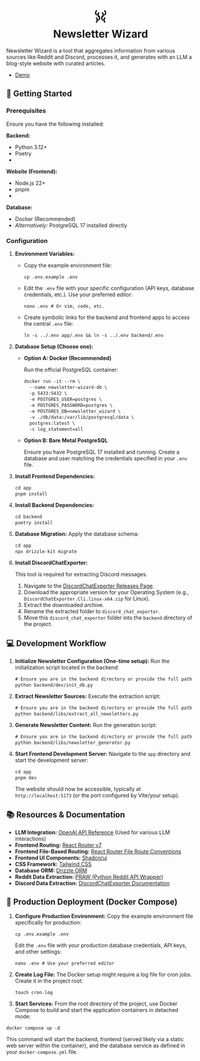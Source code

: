 # <div align="center"><div style="display: inline-flex; align-items: center; justify-content: center; background-color: white; border-radius: 50%; width: 50px; height: 50px; padding: 5px;"><img  src="app/public/logo.svg" width="40" alt="Logo"/></div> </br>Newsletter Wizard</div>

Newsletter Wizard is a tool that aggregates information from various sources like Reddit and
Discord, processes it, and generates with an LLM a blog-style website with curated articles.

- [Demo](https://news.stackadoc.com/)

## 🚀 Getting Started

### Prerequisites

Ensure you have the following installed:

**Backend:**
- Python 3.12+
- Poetry
- 
**Website (Frontend):**
- Node.js 22+
- pnpm
- 
**Database:**
- Docker (Recommended)
- *Alternatively:* PostgreSQL 17 installed directly

### Configuration

1. **Environment Variables:**
   - Copy the example environment file:
      ```shell
      cp .env.example .env
      ```
   - Edit the `.env` file with your specific configuration (API keys, database credentials, etc.). Use your preferred editor:
      ```shell
      nano .env # Or vim, code, etc.
      ```
   - Create symbolic links for the backend and frontend apps to access the central `.env` file:
      ```shell
      ln -s ../.env app/.env && ln -s ../.env backend/.env
      ```

2. **Database Setup (Choose one):**
   - **Option A: Docker (Recommended)**
      
      Run the official PostgreSQL container:
      ```shell
      docker run -it --rm \
        --name newsletter-wizard-db \
        -p 5433:5432 \
        -e POSTGRES_USER=postgres \
        -e POSTGRES_PASSWORD=postgres \
        -e POSTGRES_DB=newsletter_wizard \
        -v ./db/data:/var/lib/postgresql/data \
        postgres:latest \
        -c log_statement=all
      ```
   - **Option B: Bare Metal PostgreSQL**
      
      Ensure you have PostgreSQL 17 installed and running. Create a database and user matching the credentials specified in your `.env` file.

3. **Install Frontend Dependencies:**
    ```shell
    cd app
    pnpm install
    ```

4. **Install Backend Dependencies:**
    ```shell
    cd backend
    poetry install
    ```

5. **Database Migration:**
    Apply the database schema:
    ```shell
    cd app
    npx drizzle-kit migrate
    ```

6. **Install DiscordChatExporter:**
   
   This tool is required for extracting Discord messages.
   1. Navigate to the [DiscordChatExporter Releases Page](https://github.com/Tyrrrz/DiscordChatExporter/releases/latest).
   2. Download the appropriate version for your Operating System (e.g., `DiscordChatExporter.Cli.linux-x64.zip` for Linux).
   3. Extract the downloaded archive.
   4. Rename the extracted folder to `discord_chat_exporter`.
   5. Move this `discord_chat_exporter` folder into the `backend` directory of the project.

## 💻 Development Workflow

1. **Initialize Newsletter Configuration (One-time setup):**
   Run the initialization script located in the backend:
   ```shell
   # Ensure you are in the backend directory or provide the full path
   python backend/dev/init_db.py
   ```

2. **Extract Newsletter Sources:**
   Execute the extraction script:
   ```shell
   # Ensure you are in the backend directory or provide the full path
   python backend/libs/extract_all_newsletters.py
   ```

3. **Generate Newsletter Content:**
   Run the generation script:
   ```shell
   # Ensure you are in the backend directory or provide the full path
   python backend/libs/newsletter_generator.py
   ```

4. **Start Frontend Development Server:**
   Navigate to the `app` directory and start the development server:
   ```shell
   cd app
   pnpm dev
   ```
   The website should now be accessible, typically at `http://localhost:5173` (or the port configured by Vite/your setup).

## 📚 Resources & Documentation

- **LLM Integration:** [OpenAI API Reference](https://platform.openai.com/docs/api-reference/introduction) (Used for various LLM interactions)
- **Frontend Routing:** [React Router v7](https://reactrouter.com/home)
- **Frontend File-Based Routing:** [React Router File Route Conventions](https://reactrouter.com/how-to/file-route-conventions)
- **Frontend UI Components:** [Shadcn/ui](https://ui.shadcn.com/)
- **CSS Framework:** [Tailwind CSS](https://tailwindcss.com/docs/styling-with-utility-classes)
- **Database ORM:** [Drizzle ORM](https://orm.drizzle.team/docs/overview)
- **Reddit Data Extraction:** [PRAW (Python Reddit API Wrapper)](https://praw.readthedocs.io/en/stable/)
- **Discord Data Extraction:** [DiscordChatExporter Documentation](https://github.com/Tyrrrz/DiscordChatExporter/tree/master/.docs)

## 🚢 Production Deployment (Docker Compose)

1. **Configure Production Environment:**
   Copy the example environment file specifically for production:
   ```shell
   cp .env.example .env
   ```
   Edit the `.env` file with your production database credentials, API keys, and other settings:
   ```shell
   nano .env # Use your preferred editor
   ```

2. **Create Log File:**
   The Docker setup might require a log file for cron jobs. Create it in the project root:
   ```shell
   touch cron.log
   ```

3.  **Start Services:**
   From the root directory of the project, use Docker Compose to build and start the application containers in detached mode:
   ```shell
   docker compose up -d
   ```
   This command will start the backend, frontend (served likely via a static web server within the container), and the database service as defined in your `docker-compose.yml` file.
